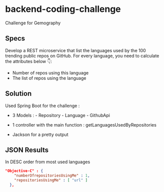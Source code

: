 # backend-coding-challenge
Challenge for Gemography

## Specs
Develop a REST microservice that list the languages used by the 100 trending public repos on GitHub.
For every language, you need to calculate the attributes below 👇:
* Number of repos using this language
* The list of repos using the language

## Solution

Used Spring Boot for the challenge : 
* 3 Models : 
           - Repository
           - Language
           - GithubApi
* 1 controller with the main function : getLanguagesUsedByRepositories

* Jackson for a pretty output

## JSON Results
In DESC order from most used languages
```json
"Objective-C" : {
    "numberOfrepositoriesUsingMe" : 1,
    "repositoriesUsingMe" : [ "url" ]
  },
```
